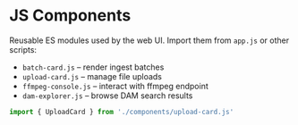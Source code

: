 # JS Components

Reusable ES modules used by the web UI.  Import them from `app.js` or other scripts:

- `batch-card.js` – render ingest batches
- `upload-card.js` – manage file uploads
- `ffmpeg-console.js` – interact with ffmpeg endpoint
- `dam-explorer.js` – browse DAM search results

```javascript
import { UploadCard } from './components/upload-card.js'
```

